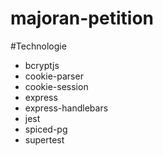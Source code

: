 # majoran-petition
#Technologie
- bcryptjs
- cookie-parser
- cookie-session
- express
- express-handlebars
- jest
- spiced-pg
- supertest
